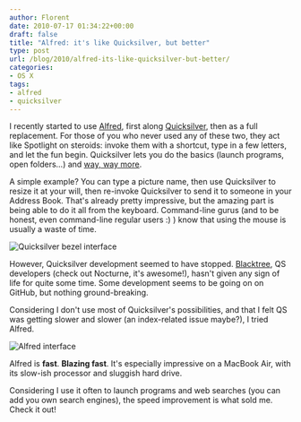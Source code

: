 ```yaml
---
author: Florent
date: 2010-07-17 01:34:22+00:00
draft: false
title: "Alfred: it's like Quicksilver, but better"
type: post
url: /blog/2010/alfred-its-like-quicksilver-but-better/
categories:
- OS X
tags:
- alfred
- quicksilver
---
```


I recently started to use [Alfred](http://www.alfredapp.com/), first along [Quicksilver](http://en.wikipedia.org/wiki/Quicksilver_%28software%29), then as a full replacement. For those of you who never used any of these two, they act like Spotlight on steroids: invoke them with a shortcut, type in a few letters, and let the fun begin. Quicksilver lets you do the basics (launch programs, open folders...) and [way, way more](http://lifehacker.com/249085/hack-attack-advanced-quicksilver-guide-+-slashes-appends-and-proxies-oh-my).

A simple example? You can type a picture name, then use Quicksilver to resize it at your will, then re-invoke Quicksilver to send it to someone in your Address Book. That's already pretty impressive, but the amazing part is being able to do it all from the keyboard. Command-line gurus (and to be honest, even command-line regular users :) ) know that using the mouse is usually a waste of time.

![Quicksilver bezel interface](/blog/wp-content/uploads/2010/07/Screen-shot-2010-07-21-at-20.40.21.png)

However, Quicksilver development seemed to have stopped. [Blacktree](http://www.blacktree.com/), QS developers (check out Nocturne, it's awesome!), hasn't given any sign of life for quite some time. Some development seems to be going on on GitHub, but nothing ground-breaking.

Considering I don't use most of Quicksilver's possibilities, and that I felt QS was getting slower and slower (an index-related issue maybe?), I tried Alfred.

![Alfred interface](/blog/wp-content/uploads/2010/07/Screen-shot-2010-07-21-at-20.39.52.png)

Alfred is **fast**. **Blazing fast**. It's especially impressive on a MacBook Air, with its slow-ish processor and sluggish hard drive.

Considering I use it often to launch programs and web searches (you can add you own search engines), the speed improvement is what sold me. Check it out!
